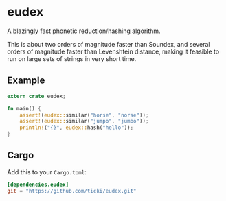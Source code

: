 # eudex
A blazingly fast phonetic reduction/hashing algorithm.

This is about two orders of magnitude faster than Soundex, and several orders
of magnitude faster than Levenshtein distance, making it feasible to run on
large sets of strings in very short time.

## Example

```rust
extern crate eudex;

fn main() {
    assert!(eudex::similar("horse", "norse"));
    assert!(eudex::similar("jumpo", "jumbo"));
    println!("{}", eudex::hash("hello"));
}
```

## Cargo

Add this to your `Cargo.toml`:

```toml
[dependencies.eudex]
git = "https://github.com/ticki/eudex.git"
```
